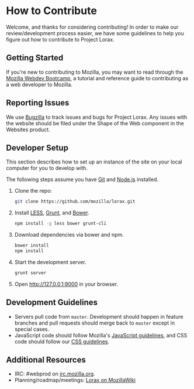 # How to Contribute

Welcome, and thanks for considering contributing! In order to make our
review/development process easier, we have some guidelines to help you figure
out how to contribute to Project Lorax.


## Getting Started

If you're new to contributing to Mozilla, you may want to read through the
[Mozilla Webdev Bootcamp](http://mozweb.readthedocs.org/en/latest/), a tutorial
and reference guide to contributing as a web developer to Mozilla.


## Reporting Issues

We use [Bugzilla][] to track issues and bugs for Project Lorax. Any issues
with the website should be filed under the Shape of the Web component in the
Websites product.

[Bugzilla]: https://bugzilla.mozilla.org/buglist.cgi?product=Websites&component=Shape%20of%20the%20Web&resolution=---


## Developer Setup

This section describes how to set up an instance of the site on your local
computer for you to develop with.

The following steps assume you have [Git](http://git-scm.com/) and
[Node.js](http://nodejs.org/) installed.

1. Clone the repo:

   ```sh
   git clone https://github.com/mozilla/lorax.git
   ```

2. Install [LESS](http://lesscss.org/), [Grunt](http://gruntjs.com/), and
   [Bower](http://bower.io/).

    ```sh
    npm install -g less bower grunt-cli
    ```

3. Download dependencies via bower and npm.

    ```sh
    bower install
    npm install
    ```

4. Start the development server.

   ```sh
   grunt server
   ```

5. Open http://127.0.0.1:9000 in your browser.


## Development Guidelines

* Servers pull code from `master`. Development should happen in feature branches
  and pull requests should merge back to `master` except in special cases.
* JavaScript code should follow Mozilla's [JavaScript guidelines](js-bootcamp),
  and CSS code should follow our [CSS guidelines](css-bootcamp).

[js-bootcamp]: http://mozweb.readthedocs.org/en/latest/reference/js-style.html
[css-bootcamp]: http://mozweb.readthedocs.org/en/latest/reference/css-style.html


## Additional Resources

* IRC: #webprod on [irc.mozilla.org](https://wiki.mozilla.org/IRC).
* Planning/roadmap/meetings: [Lorax on MozillaWiki](https://wiki.mozilla.org/Engagement/Campaigns/Project_Lorax)
